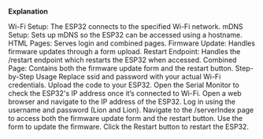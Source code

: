**Explanation**

Wi-Fi Setup: The ESP32 connects to the specified Wi-Fi network.
mDNS Setup: Sets up mDNS so the ESP32 can be accessed using a hostname.
HTML Pages: Serves login and combined pages.
Firmware Update: Handles firmware updates through a form upload.
Restart Endpoint: Handles the /restart endpoint which restarts the ESP32 when accessed.
Combined Page: Contains both the firmware update form and the restart button.
Step-by-Step Usage
Replace ssid and password with your actual Wi-Fi credentials.
Upload the code to your ESP32.
Open the Serial Monitor to check the ESP32's IP address once it’s connected to Wi-Fi.
Open a web browser and navigate to the IP address of the ESP32.
Log in using the username and password (Lion and Lion).
Navigate to the /serverIndex page to access both the firmware update form and the restart button.
Use the form to update the firmware.
Click the Restart button to restart the ESP32.
